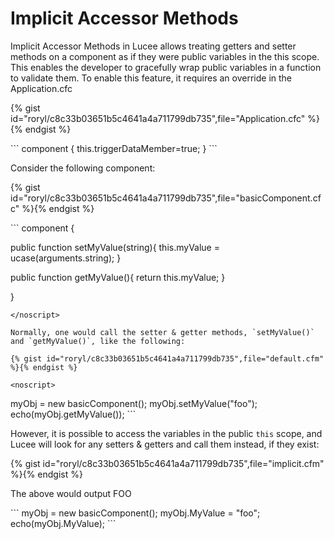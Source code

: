 # Implicit Accessor Methods

Implicit Accessor Methods in Lucee allows treating getters and setter methods on a component as if they were public variables in the this scope. This enables the developer to gracefully wrap public variables in a function to validate them. To enable this feature, it requires an override in the Application.cfc

{% gist id="roryl/c8c33b03651b5c4641a4a711799db735",file="Application.cfc" %}{% endgist %}

<noscript>
```
component {
	this.triggerDataMember=true;
}
```
</noscript>

Consider the following component: 

{% gist id="roryl/c8c33b03651b5c4641a4a711799db735",file="basicComponent.cfc" %}{% endgist %}

<noscript>
```
component {
  
  public function setMyValue(string){
  	this.myValue = ucase(arguments.string);
  }

  public function getMyValue(){
  	return this.myValue;
  }
  
}
```
</noscript>

Normally, one would call the setter & getter methods, `setMyValue()` and `getMyValue()`, like the following:

{% gist id="roryl/c8c33b03651b5c4641a4a711799db735",file="default.cfm" %}{% endgist %}

<noscript>
```
<cfscript>
myObj = new basicComponent();
myObj.setMyValue("foo");
echo(myObj.getMyValue());
</cfscript>
```
</noscript>

However, it is possible to access the variables in the public `this` scope, and Lucee will look for any setters & getters and call them instead, if they exist:

{% gist id="roryl/c8c33b03651b5c4641a4a711799db735",file="implicit.cfm" %}{% endgist %}

The above would output FOO

<noscript>
```
<cfscript>
myObj = new basicComponent();
myObj.MyValue = "foo";
echo(myObj.MyValue);
</cfscript>
```
</noscript>